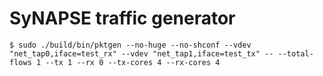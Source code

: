 # SyNAPSE traffic generator

```
$ sudo ./build/bin/pktgen --no-huge --no-shconf --vdev "net_tap0,iface=test_rx" --vdev "net_tap1,iface=test_tx" -- --total-flows 1 --tx 1 --rx 0 --tx-cores 4 --rx-cores 4
```